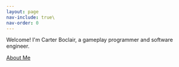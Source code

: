 ```yaml
---
layout: page
nav-include: true\
nav-order: 0
---
```


Welcome! I'm Carter Boclair, a gameplay programmer and software engineer.

<a class="navbutton" href="/about">About Me</a>
